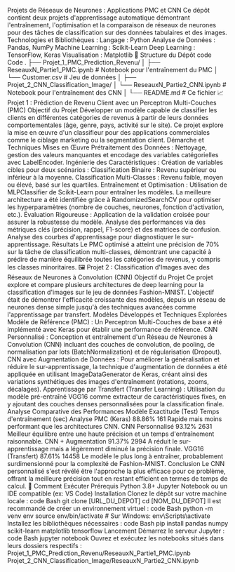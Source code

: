 Projets de Réseaux de Neurones : Applications PMC et CNN
Ce dépôt contient deux projets d'apprentissage automatique démontrant l'entraînement, l'optimisation et la comparaison de réseaux de neurones pour des tâches de classification sur des données tabulaires et des images.
Technologies et Bibliothèques :
Langage : Python
Analyse de Données : Pandas, NumPy
Machine Learning : Scikit-Learn
Deep Learning : TensorFlow, Keras
Visualisation : Matplotlib
📂 Structure du Dépôt
code
Code
.
├── Projet_1_PMC_Prediction_Revenu/
│   ├── ReseauxN_Partie1_PMC.ipynb          # Notebook pour l'entraînement du PMC
│   └── Customer.csv                      # Jeu de données
│
├── Projet_2_CNN_Classification_Image/
│   └── ReseauxN_Partie2_CNN.ipynb          # Notebook pour l'entraînement des CNN
│
└── README.md                                 # Ce fichier
📈 Projet 1 : Prédiction de Revenu Client avec un Perceptron Multi-Couches (PMC)
Objectif du Projet
Développer un modèle capable de classifier les clients en différentes catégories de revenus à partir de leurs données comportementales (âge, genre, pays, activité sur le site). Ce projet explore la mise en œuvre d'un classifieur pour des applications commerciales comme le ciblage marketing ou la segmentation client.
Démarche et Techniques Mises en Œuvre
Prétraitement des Données : Nettoyage, gestion des valeurs manquantes et encodage des variables catégorielles avec LabelEncoder.
Ingénierie des Caractéristiques : Création de variables cibles pour deux scénarios :
Classification Binaire : Revenu supérieur ou inférieur à la moyenne.
Classification Multi-Classes : Revenu faible, moyen ou élevé, basé sur les quartiles.
Entraînement et Optimisation : Utilisation de MLPClassifier de Scikit-Learn pour entraîner les modèles. La meilleure architecture a été identifiée grâce à RandomizedSearchCV pour optimiser les hyperparamètres (nombre de couches, neurones, fonction d'activation, etc.).
Évaluation Rigoureuse :
Application de la validation croisée pour assurer la robustesse du modèle.
Analyse des performances via des métriques clés (précision, rappel, F1-score) et des matrices de confusion.
Analyse des courbes d'apprentissage pour diagnostiquer le sur-apprentissage.
Résultats
Le PMC optimisé a atteint une précision de 70% sur la tâche de classification multi-classes, démontrant une capacité à prédire de manière équilibrée toutes les catégories de revenus, y compris les classes minoritaires.
🖼️ Projet 2 : Classification d'Images avec des Réseaux de Neurones à Convolution (CNN)
Objectif du Projet
Ce projet explore et compare plusieurs architectures de deep learning pour la classification d'images sur le jeu de données Fashion-MNIST. L'objectif était de démontrer l'efficacité croissante des modèles, depuis un réseau de neurones dense simple jusqu'à des techniques avancées comme l'apprentissage par transfert.
Modèles Développés et Techniques Explorées
Modèle de Référence (PMC) : Un Perceptron Multi-Couches de base a été implémenté avec Keras pour établir une performance de référence.
CNN Personnalisé : Conception et entraînement d'un Réseau de Neurones à Convolution (CNN) incluant des couches de convolution, de pooling, de normalisation par lots (BatchNormalization) et de régularisation (Dropout).
CNN avec Augmentation de Données : Pour améliorer la généralisation et réduire le sur-apprentissage, la technique d'augmentation de données a été appliquée en utilisant ImageDataGenerator de Keras, créant ainsi des variations synthétiques des images d'entraînement (rotations, zooms, décalages).
Apprentissage par Transfert (Transfer Learning) : Utilisation du modèle pré-entraîné VGG16 comme extracteur de caractéristiques fixes, en y ajoutant des couches denses personnalisées pour la classification finale.
Analyse Comparative des Performances
Modèle	Exactitude (Test)	Temps d'entraînement (sec)	Analyse
PMC (Keras)	88.86%	161	Rapide mais moins performant que les architectures CNN.
CNN Personnalisé	93.12%	2631	Meilleur équilibre entre une haute précision et un temps d'entraînement raisonnable.
CNN + Augmentation	91.37%	2994	A réduit le sur-apprentissage mais a légèrement diminué la précision finale.
VGG16 (Transfert)	87.61%	14458	Le modèle le plus long à entraîner, probablement surdimensionné pour la complexité de Fashion-MNIST.
Conclusion
Le CNN personnalisé s'est révélé être l'approche la plus efficace pour ce problème, offrant la meilleure précision tout en restant efficient en termes de temps de calcul.
🚀 Comment Exécuter
Prérequis
Python 3.8+
Jupyter Notebook ou un IDE compatible (ex: VS Code)
Installation
Clonez le dépôt sur votre machine locale :
code
Bash
git clone [URL_DU_DEPOT]
cd [NOM_DU_DEPOT]
Il est recommandé de créer un environnement virtuel :
code
Bash
python -m venv env
source env/bin/activate  # Sur Windows: env\Scripts\activate
Installez les bibliothèques nécessaires :
code
Bash
pip install pandas numpy scikit-learn matplotlib tensorflow
Lancement
Démarrez le serveur Jupyter :
code
Bash
jupyter notebook
Ouvrez et exécutez les notebooks situés dans leurs dossiers respectifs :
Projet_1_PMC_Prediction_Revenu/ReseauxN_Partie1_PMC.ipynb
Projet_2_CNN_Classification_Image/ReseauxN_Partie2_CNN.ipynb
